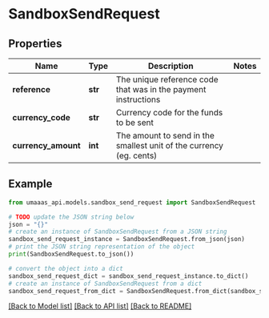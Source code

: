 # SandboxSendRequest


## Properties

Name | Type | Description | Notes
------------ | ------------- | ------------- | -------------
**reference** | **str** | The unique reference code that was in the payment instructions | 
**currency_code** | **str** | Currency code for the funds to be sent | 
**currency_amount** | **int** | The amount to send in the smallest unit of the currency (eg. cents) | 

## Example

```python
from umaaas_api.models.sandbox_send_request import SandboxSendRequest

# TODO update the JSON string below
json = "{}"
# create an instance of SandboxSendRequest from a JSON string
sandbox_send_request_instance = SandboxSendRequest.from_json(json)
# print the JSON string representation of the object
print(SandboxSendRequest.to_json())

# convert the object into a dict
sandbox_send_request_dict = sandbox_send_request_instance.to_dict()
# create an instance of SandboxSendRequest from a dict
sandbox_send_request_from_dict = SandboxSendRequest.from_dict(sandbox_send_request_dict)
```
[[Back to Model list]](../README.md#documentation-for-models) [[Back to API list]](../README.md#documentation-for-api-endpoints) [[Back to README]](../README.md)


